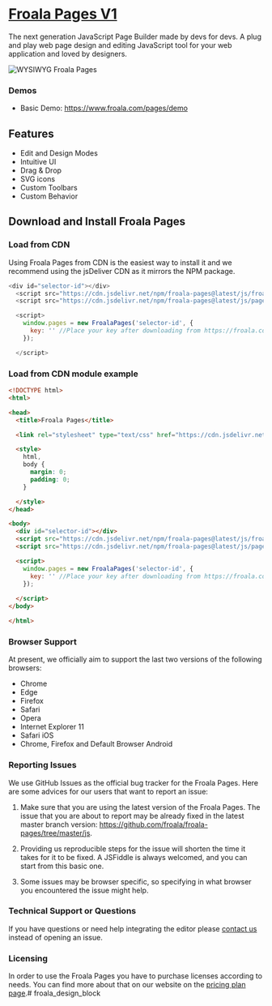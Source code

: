 # [Froala Pages V1](https://www.froala.com/pages)
The next generation JavaScript Page Builder made by devs for devs. A plug and play web page design and editing JavaScript tool for your web application and loved by designers.

![WYSIWYG Froala Pages](https://froala.com/wp-content/uploads/2019/10/blocks-1024x517.png)

### Demos
- Basic Demo: https://www.froala.com/pages/demo

## Features
- Edit and Design Modes
- Intuitive UI
- Drag & Drop
- SVG icons
- Custom Toolbars
- Custom Behavior

## Download and Install Froala Pages

### Load from CDN
Using Froala Pages from CDN is the easiest way to install it and we recommend using the jsDeliver CDN as it mirrors the NPM package. 
```js 
<div id="selector-id"></div>
  <script src="https://cdn.jsdelivr.net/npm/froala-pages@latest/js/froala_pages.min.js"></script>
  <script src="https://cdn.jsdelivr.net/npm/froala-pages@latest/js/pages_design_blocks_pkgd.min.js"></script>

  <script>
    window.pages = new FroalaPages('selector-id', {
      key: '' //Place your key after downloading from https://froala.com/
    });

  </script>
```
### Load from CDN module example
```html
<!DOCTYPE html>
<html>

<head>
  <title>Froala Pages</title>

  <link rel="stylesheet" type="text/css" href="https://cdn.jsdelivr.net/npm/froala-pages@latest/css/froala_pages.min.css">

  <style>
    html,
    body {
      margin: 0;
      padding: 0;
    }

  </style>
</head>

<body>
  <div id="selector-id"></div>
  <script src="https://cdn.jsdelivr.net/npm/froala-pages@latest/js/froala_pages.min.js"></script>
  <script src="https://cdn.jsdelivr.net/npm/froala-pages@latest/js/pages_design_blocks_pkgd.min.js"></script>

  <script>
    window.pages = new FroalaPages('selector-id', {
      key: '' //Place your key after downloading from https://froala.com/
    });
    
  </script>
</body>

</html>
```

### Browser Support

At present, we officially aim to support the last two versions of the following browsers:

- Chrome
- Edge
- Firefox
- Safari
- Opera
- Internet Explorer 11
- Safari iOS
- Chrome, Firefox and Default Browser Android


### Reporting Issues

We use GitHub Issues as the official bug tracker for the Froala Pages. Here are some advices for our users that want to report an issue:

1. Make sure that you are using the latest version of the Froala Pages. The issue that you are about to report may be already fixed in the latest master branch version: https://github.com/froala/froala-pages/tree/master/js.

2. Providing us reproducible steps for the issue will shorten the time it takes for it to be fixed. A JSFiddle is always welcomed, and you can start from this basic one.

3. Some issues may be browser specific, so specifying in what browser you encountered the issue might help.


### Technical Support or Questions
If you have questions or need help integrating the editor please [contact us](https://www.froala.com/pages/contact) instead of opening an issue.


### Licensing
In order to use the Froala Pages you have to purchase licenses according to needs. You can find more about that on our website on the [pricing plan page](https://www.froala.com/pages/pricing).# froala_design_block
